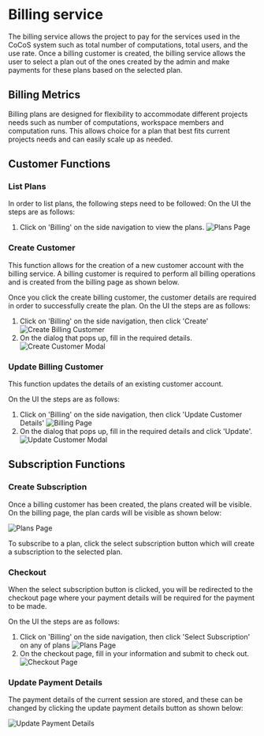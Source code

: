 # Billing service

The billing service allows the project to pay for the services used in the CoCoS system such as total number of computations, total users, and the use rate. Once a billing customer is created, the billing service allows the user to select a plan out of the ones created by the admin and make payments for these plans based on the selected plan.

## Billing Metrics

Billing plans are designed for flexibility to accommodate different projects needs such as number of computations, workspace members and computation runs. This allows choice for a plan that best fits current projects needs and can easily scale up as needed.
## Customer Functions

### List Plans
In order to list plans, the following steps need to be followed:
On the UI the steps are as follows:

1. Click on 'Billing' on the side navigation to view the plans.
   ![Plans Page](img/ui/plans_page.png)

### Create Customer
This function allows for the creation of a new customer account with the billing service. A billing customer is required to perform all billing operations and is created from the billing page as shown below.

Once you click the create billing customer, the customer details are required in order to successfully create the plan.
On the UI the steps are as follows:

1. Click on 'Billing' on the side navigation, then click 'Create'
   ![Create Billing Customer](img/create_customer.png)
2. On the dialog that pops up, fill in the required details.
   ![Create Customer Modal](img/create_customer_modal.png)

### Update Billing Customer

This function updates the details of an existing customer account.


On the UI the steps are as follows:
1. Click on 'Billing' on the side navigation, then click 'Update Customer Details'
   ![Billing Page](img/ui/plans_page.png)
2. On the dialog that pops up, fill in the required details and click 'Update'.
   ![Update Customer Modal](img/ui/update_billing_customer.png)

## Subscription Functions

### Create Subscription

Once a billing customer has been created, the plans created will be visible. On the billing page, the plan cards will be visible as shown below:

![Plans Page](img/ui/plans_page.png)

To subscribe to a plan, click the select subscription button which will create a subscription to the selected plan.


### Checkout

When the select subscription button is clicked, you will be redirected to the checkout page where your payment details will be required for the payment to be made.

On the UI the steps are as follows:
1. Click on 'Billing' on the side navigation, then click 'Select Subscription' on any of plans
   ![Plans Page](img/ui/plans_page.png)
2. On the checkout page, fill in your information and submit to check out.
   ![Checkout Page](img/checkout_page.png)

### Update Payment Details

The payment details of the current session are stored, and these can be changed by clicking the update payment details button as shown below:

![Update Payment Details](img/ui/update_payment_details.png)
